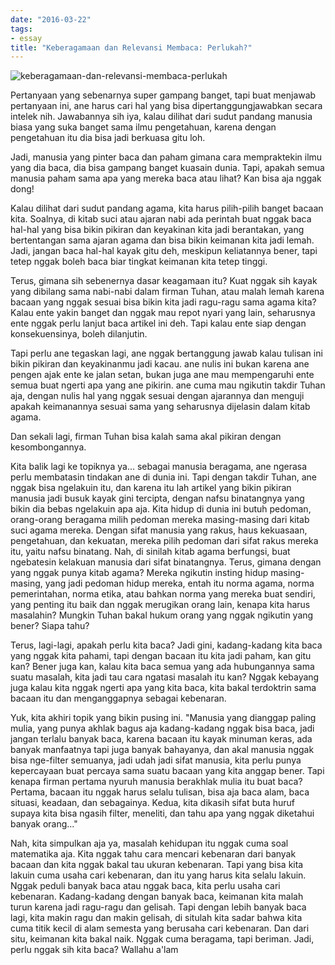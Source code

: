 ```yaml
---
date: "2016-03-22"
tags:
- essay
title: "Keberagamaan dan Relevansi Membaca: Perlukah?"
---
```


![keberagamaan-dan-relevansi-membaca-perlukah](https://catatankemalasan.files.wordpress.com/2023/07/keberagamaan-dan-relevansi-membaca-perlukah.jpg)

Pertanyaan yang sebenarnya super gampang banget, tapi buat menjawab pertanyaan ini, ane harus cari hal yang bisa dipertanggungjawabkan secara intelek nih. Jawabannya sih iya, kalau dilihat dari sudut pandang manusia biasa yang suka banget sama ilmu pengetahuan, karena dengan pengetahuan itu dia bisa jadi berkuasa gitu loh.

Jadi, manusia yang pinter baca dan paham gimana cara mempraktekin ilmu yang dia baca, dia bisa gampang banget kuasain dunia. Tapi, apakah semua manusia paham sama apa yang mereka baca atau lihat? Kan bisa aja nggak dong!

Kalau dilihat dari sudut pandang agama, kita harus pilih-pilih banget bacaan kita. Soalnya, di kitab suci atau ajaran nabi ada perintah buat nggak baca hal-hal yang bisa bikin pikiran dan keyakinan kita jadi berantakan, yang bertentangan sama ajaran agama dan bisa bikin keimanan kita jadi lemah. Jadi, jangan baca hal-hal kayak gitu deh, meskipun keliatannya bener, tapi tetep nggak boleh baca biar tingkat keimanan kita tetep tinggi.

Terus, gimana sih sebenernya dasar keagamaan itu? Kuat nggak sih kayak yang dibilang sama nabi-nabi dalam firman Tuhan, atau malah lemah karena bacaan yang nggak sesuai bisa bikin kita jadi ragu-ragu sama agama kita? Kalau ente yakin banget dan nggak mau repot nyari yang lain, seharusnya ente nggak perlu lanjut baca artikel ini deh. Tapi kalau ente siap dengan konsekuensinya, boleh dilanjutin.

Tapi perlu ane tegaskan lagi, ane nggak bertanggung jawab kalau tulisan ini bikin pikiran dan keyakinanmu jadi kacau. ane nulis ini bukan karena ane pengen ajak ente ke jalan setan, bukan juga ane mau mempengaruhi ente semua buat ngerti apa yang ane pikirin. ane cuma mau ngikutin takdir Tuhan aja, dengan nulis hal yang nggak sesuai dengan ajarannya dan menguji apakah keimanannya sesuai sama yang seharusnya dijelasin dalam kitab agama.

Dan sekali lagi, firman Tuhan bisa kalah sama akal pikiran dengan kesombongannya. 

Kita balik lagi ke topiknya ya... sebagai manusia beragama, ane ngerasa perlu membatasin tindakan ane di dunia ini. Tapi dengan takdir Tuhan, ane nggak bisa ngelakuin itu, dan karena itu lah artikel yang bikin pikiran manusia jadi busuk kayak gini tercipta, dengan nafsu binatangnya yang bikin dia bebas ngelakuin apa aja. Kita hidup di dunia ini butuh pedoman, orang-orang beragama milih pedoman mereka masing-masing dari kitab suci agama mereka. Dengan sifat manusia yang rakus, haus kekuasaan, pengetahuan, dan kekuatan, mereka pilih pedoman dari sifat rakus mereka itu, yaitu nafsu binatang. Nah, di sinilah kitab agama berfungsi, buat ngebatesin kelakuan manusia dari sifat binatangnya. Terus, gimana dengan yang nggak punya kitab agama? Mereka ngikutin insting hidup masing-masing, yang jadi pedoman hidup mereka, entah itu norma agama, norma pemerintahan, norma etika, atau bahkan norma yang mereka buat sendiri, yang penting itu baik dan nggak merugikan orang lain, kenapa kita harus masalahin? Mungkin Tuhan bakal hukum orang yang nggak ngikutin yang bener? Siapa tahu?

Terus, lagi-lagi, apakah perlu kita baca? Jadi gini, kadang-kadang kita baca yang nggak kita pahami, tapi dengan bacaan itu kita jadi paham, kan gitu kan? Bener juga kan, kalau kita baca semua yang ada hubungannya sama suatu masalah, kita jadi tau cara ngatasi masalah itu kan? Nggak kebayang juga kalau kita nggak ngerti apa yang kita baca, kita bakal terdoktrin sama bacaan itu dan menganggapnya sebagai kebenaran.

Yuk, kita akhiri topik yang bikin pusing ini. "Manusia yang dianggap paling mulia, yang punya akhlak bagus aja kadang-kadang nggak bisa baca, jadi jangan terlalu banyak baca, karena bacaan itu kayak minuman keras, ada banyak manfaatnya tapi juga banyak bahayanya, dan akal manusia nggak bisa nge-filter semuanya, jadi udah jadi sifat manusia, kita perlu punya kepercayaan buat percaya sama suatu bacaan yang kita anggap bener. Tapi kenapa firman pertama nyuruh manusia berakhlak mulia itu buat baca? Pertama, bacaan itu nggak harus selalu tulisan, bisa aja baca alam, baca situasi, keadaan, dan sebagainya. Kedua, kita dikasih sifat buta huruf supaya kita bisa ngasih filter, meneliti, dan tahu apa yang nggak diketahui banyak orang..."

Nah, kita simpulkan aja ya, masalah kehidupan itu nggak cuma soal matematika aja. Kita nggak tahu cara mencari kebenaran dari banyak bacaan dan kita nggak bakal tau ukuran kebenaran. Tapi yang bisa kita lakuin cuma usaha cari kebenaran, dan itu yang harus kita selalu lakuin. Nggak peduli banyak baca atau nggak baca, kita perlu usaha cari kebenaran. Kadang-kadang dengan banyak baca, keimanan kita malah turun karena jadi ragu-ragu dan gelisah. Tapi dengan lebih banyak baca lagi, kita makin ragu dan makin gelisah, di situlah kita sadar bahwa kita cuma titik kecil di alam semesta yang berusaha cari kebenaran. Dan dari situ, keimanan kita bakal naik. Nggak cuma beragama, tapi beriman. Jadi, perlu nggak sih kita baca? Wallahu a'lam